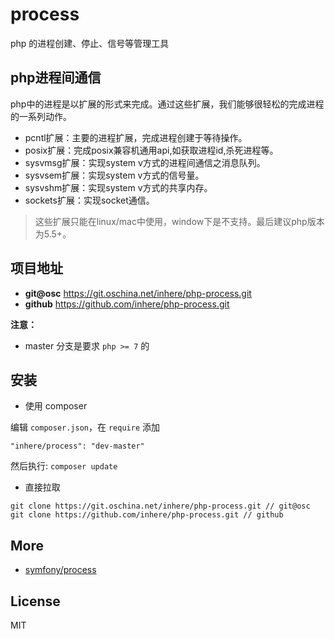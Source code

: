 # process

php 的进程创建、停止、信号等管理工具

## php进程间通信

php中的进程是以扩展的形式来完成。通过这些扩展，我们能够很轻松的完成进程的一系列动作。

- pcntl扩展：主要的进程扩展，完成进程创建于等待操作。
- posix扩展：完成posix兼容机通用api,如获取进程id,杀死进程等。
- sysvmsg扩展：实现system v方式的进程间通信之消息队列。
- sysvsem扩展：实现system v方式的信号量。
- sysvshm扩展：实现system v方式的共享内存。
- sockets扩展：实现socket通信。

> 这些扩展只能在linux/mac中使用，window下是不支持。最后建议php版本为5.5+。

## 项目地址

- **git@osc** https://git.oschina.net/inhere/php-process.git
- **github** https://github.com/inhere/php-process.git

**注意：**

- master 分支是要求 `php >= 7` 的

## 安装

- 使用 composer

编辑 `composer.json`，在 `require` 添加

```
"inhere/process": "dev-master"
```

然后执行: `composer update`

- 直接拉取

```
git clone https://git.oschina.net/inhere/php-process.git // git@osc
git clone https://github.com/inhere/php-process.git // github
```


## More

- [symfony/process](https://github.com/symfony/process)

## License

MIT
